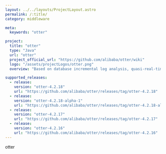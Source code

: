```yaml
---
layout: ../../layouts/ProjectLayout.astro
permalink: /:title/
category: middleware

meta:
  keywords: "otter"

project:
  title: "otter"
  type: "Java"
  url: "otter"
  project_official_url: "https://github.com/alibaba/otter/wiki"
  logo: "/assets/projectLogos/otter.png"
  overview: "Based on database incremental log analysis, quasi-real-time synchronization to the mysql/oracle database in the local computer room or remote computer room. A comprehensive database synchronization system."

supported_releases:
  - release:
    version: "otter-4.2.18"
    url: "https://github.com/alibaba/otter/releases/tag/otter-4.2.18"
  - release:
    version: "otter-4.2.18-alpha-1"
    url: "https://github.com/alibaba/otter/releases/tag/otter-4.2.18-alpha-1"
  - release:
    version: "otter-4.2.17"
    url: "https://github.com/alibaba/otter/releases/tag/otter-4.2.17"
  - release:
    version: "otter-4.2.16"
    url: "https://github.com/alibaba/otter/releases/tag/otter-4.2.16"
---
```


<p>otter</p>
